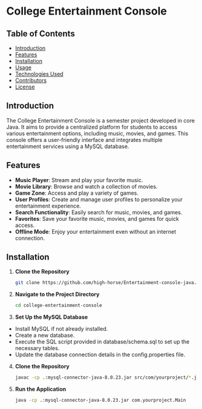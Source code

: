 # College Entertainment Console

## Table of Contents
- [Introduction](#introduction)
- [Features](#features)
- [Installation](#installation)
- [Usage](#usage)
- [Technologies Used](#technologies-used)
- [Contributors](#contributors)
- [License](#license)

## Introduction
The College Entertainment Console is a semester project developed in core Java. It aims to provide a centralized platform for students to access various entertainment options, including music, movies, and games. This console offers a user-friendly interface and integrates multiple entertainment services using a MySQL database.

## Features
- **Music Player**: Stream and play your favorite music.
- **Movie Library**: Browse and watch a collection of movies.
- **Game Zone**: Access and play a variety of games.
- **User Profiles**: Create and manage user profiles to personalize your entertainment experience.
- **Search Functionality**: Easily search for music, movies, and games.
- **Favorites**: Save your favorite music, movies, and games for quick access.
- **Offline Mode**: Enjoy your entertainment even without an internet connection.

## Installation
1. **Clone the Repository**
   ```bash
   git clone https://github.com/high-horse/Entertainment-console-java.git
   ```
   
   
2. **Navigate to the Project Directory**
   ```bash
   cd college-entertainment-console
   ```
   
3. **Set Up the MySQL Database**
- Install MySQL if not already installed.
- Create a new database.
- Execute the SQL script provided in database/schema.sql to set up the necessary tables.
- Update the database connection details in the config.properties file.


4. **Clone the Repository**
   ```bash
   javac -cp .:mysql-connector-java-8.0.23.jar src/com/yourproject/*.java
   ``` 
   
   
4. **Run the Application**
   ```bash
   java -cp .:mysql-connector-java-8.0.23.jar com.yourproject.Main
   ``` 
   
